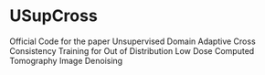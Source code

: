 # USupCross
Official Code for the paper Unsupervised Domain Adaptive Cross Consistency Training for Out of Distribution Low Dose Computed Tomography Image Denoising
